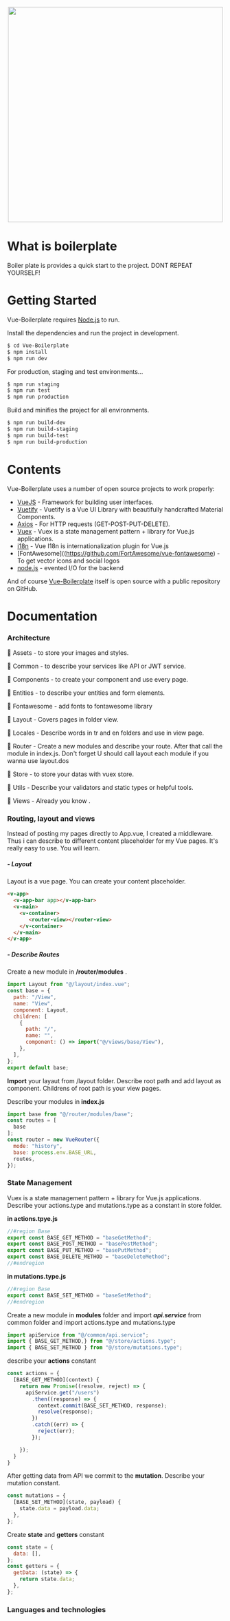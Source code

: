 <p align="center">
<img width="500" src="https://user-images.githubusercontent.com/50195250/104232655-b62e9880-5461-11eb-9202-d672293d398a.png">
</p>

# What is boilerplate

Boiler plate is provides a quick start to the project. DONT REPEAT YOURSELF!

# Getting Started

Vue-Boilerplate requires [Node.js](https://nodejs.org/) to run.

Install the dependencies and run the project in development.

```sh
$ cd Vue-Boilerplate
$ npm install
$ npm run dev
```

For production, staging and test environments...

```sh
$ npm run staging
$ npm run test
$ npm run production
```

Build and minifies the project for all environments.

```sh
$ npm run build-dev
$ npm run build-staging
$ npm run build-test
$ npm run build-production
```

# Contents

Vue-Boilerplate uses a number of open source projects to work properly:

* [VueJS](https://vuejs.org/) - Framework for building user interfaces.
* [Vuetify](https://vuetifyjs.com/) - Vuetify is a Vue UI Library with beautifully handcrafted Material Components.
* [Axios](https://github.com/imcvampire/vue-axios) - For HTTP requests (GET-POST-PUT-DELETE).
* [Vuex](https://vuex.vuejs.org/) - Vuex is a state management pattern + library for Vue.js applications.
* [i18n](https://kazupon.github.io/vue-i18n/) - Vue I18n is internationalization plugin for Vue.js
* [FontAwesome]((https://github.com/FortAwesome/vue-fontawesome) - To get vector icons and social logos
* [node.js](https://nodejs.org/en/) - evented I/O for the backend

And of course [Vue-Boilerplate](https://github.com/AtakanCSKNDR/Vue-Boilerplate/) itself is open source with a public repository
on GitHub.

# Documentation

### Architecture

📁 Assets - to store your images and styles.

📁 Common - to describe your services like API or JWT service.

📁 Components - to create your component and use every page.

📁 Entities - to describe your entities and form elements.

📁 Fontawesome - add fonts to fontawesome library

📁 Layout - Covers pages in folder view.

📁 Locales - Describe words in tr and en folders and use in view page.

📁 Router - Create a new modules and describe your route.  After that call the module in index.js. Don't forget U should  call layout each module if you wanna use layout.dos

📁 Store - to store your datas with vuex store.

📁 Utils - Describe your validators and static types or helpful tools.

📁 Views - Already you know .

### Routing, layout and views

Instead of posting my pages directly to App.vue, I created a middleware. Thus i can describe to different content placeholder for my Vue pages.  It's really easy to use. You will learn.

##### - Layout

Layout is a vue page. You can create your content placeholder.

```html
<v-app>
  <v-app-bar app></v-app-bar>
  <v-main>
    <v-container>
       <router-view></router-view>
    </v-container>
  </v-main>
</v-app>
```

##### - Describe Routes

Create a new module in **/router/modules** . 

```javascript
import Layout from "@/layout/index.vue";
const base = {
  path: "/View",
  name: "View",
  component: Layout,
  children: [
    {
      path: "/",
      name: "",
      component: () => import("@/views/base/View"),
    },
  ],
};
export default base;
```

**Import** your layaut from /layout folder.  Describe root path and add layout as component. Childrens of root path is your view pages.

Describe your modules in **index.js**

```javascript
import base from "@/router/modules/base";
const routes = [
  base
];
const router = new VueRouter({
  mode: "history",
  base: process.env.BASE_URL,
  routes,
});

```

### State Management

Vuex is a state management pattern + library for Vue.js applications. Describe your actions.type and mutations.type as a constant in store folder.

**in actions.tpye.js**

```javascript
//#region Base
export const BASE_GET_METHOD = "baseGetMethod";
export const BASE_POST_METHOD = "basePostMethod";
export const BASE_PUT_METHOD = "basePutMethod";
export const BASE_DELETE_METHOD = "baseDeleteMethod";
//#endregion

```

**in mutations.type.js**

```javascript
//#region Base
export const BASE_SET_METHOD = "baseSetMethod";
//#endregion
```

Create a new module in **modules** folder and import  ***api.service***  from common folder and  import actions.type and mutations.type

```javascript
import apiService from "@/common/api.service";
import { BASE_GET_METHOD,} from "@/store/actions.type";
import { BASE_SET_METHOD } from "@/store/mutations.type";
```

describe your **actions** constant

```javascript
const actions = {
  [BASE_GET_METHOD](context) {
    return new Promise((resolve, reject) => {
      apiService.get("/users")
        .then((response) => {
          context.commit(BASE_SET_METHOD, response);
          resolve(response);
        })
        .catch((err) => {
          reject(err);
        });

    });
  }
}
```

After getting data from API we commit to the **mutation**. Describe your mutation constant.

```javascript
const mutations = {
  [BASE_SET_METHOD](state, payload) {
    state.data = payload.data;
  },
};
```

Create **state** and **getters** constant

```javascript
const state = {
  data: [],
};
const getters = {
  getData: (state) => {
    return state.data;
  },
};
```



### Languages and technologies
